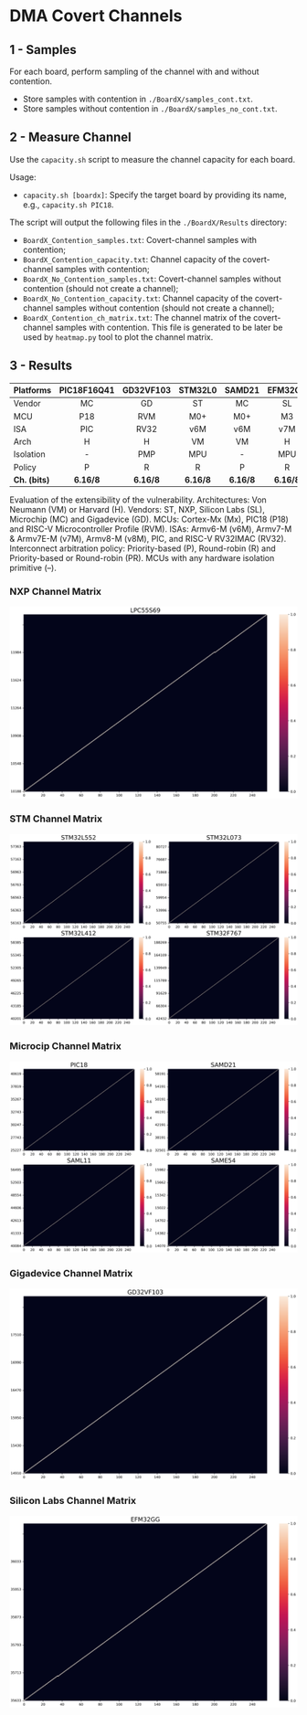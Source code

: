 # DMA Covert Channels

## 1 - Samples
For each board, perform sampling of the channel with and without contention.

- Store samples with contention in `./BoardX/samples_cont.txt`.
- Store samples without contention in `./BoardX/samples_no_cont.txt`.

## 2 - Measure Channel

Use the `capacity.sh` script to measure the channel capacity for each board.

Usage: 
- `capacity.sh [boardx]`: Specify the target board by providing its name, e.g., `capacity.sh PIC18`.

The script will output the following files in the `./BoardX/Results` directory:
- `BoardX_Contention_samples.txt`: Covert-channel samples with contention;
- `BoardX_Contention_capacity.txt`: Channel capacity of the covert-channel samples with contention;
- `BoardX_No_Contention_samples.txt`: Covert-channel samples without contention (should not create a channel);
- `BoardX_No_Contention_capacity.txt`: Channel capacity of the covert-channel samples without contention (should not create a channel);
- `BoardX_Contention_ch_matrix.txt`: The channel matrix of the covert-channel samples with contention. This file is generated to be later be used by `heatmap.py` tool to plot the channel matrix. 

## 3 - Results 


| Platforms  | PIC18F16Q41 | GD32VF103 | STM32L0 | SAMD21 | EFM32GG | SAML11 | STM32L5 | LPC5500 | STM32f4 | SAME54 | STM32F7/H7 |
| ---------- |:-----------:|:---------:|:-------:|:------:|:-------:|:------:|:-------:|:-------:|:-------:|:------:|:----------:|
| Vendor     |     MC      |    GD     |   ST    |   MC   |   SL    |   MC   |   ST    |   NXP   |   ST    |   MC   |     ST     |
| MCU        |     P18     |    RVM    |   M0+   |  M0+   |   M3    |  M23   |   M33   |   M33   |   M4    |   M4   |     M7     |
| ISA        |     PIC     |   RV32    |   v6M   |  v6M   |   v7M   |  v8M   |   v8M   |   v8M   |   v7M   |  v7M   |    v7M     |
| Arch       |      H      |     H     |   VM    |   VM   |    H    |   VM   |    H    |    H    |    H    |   H    |     H      |
| Isolation  |      -      |    PMP    |   MPU   |   -    |   MPU   |   TZ   |   TZ    |   TZ    |   MPU   |  MPU   |    MPU     |
| Policy     |      P      |     R     |    R    |   P    |    R    |   PR   |    R    |    P    |    R    |   P    |     R      |
| **Ch. (bits)** |   ****6.16/8****    |  ****6.16/8****   | **6.16/8**  | **6.16/8** | **6.16/8**  | **6.16/8** | **6.16/8**  | **6.16/8**  | **6.16/8**  | **6.16/8** |   **6.16/8**   |


Evaluation of the extensibility of the vulnerability. Architectures: Von Neumann (VM) or Harvard (H). Vendors: ST, NXP, Silicon Labs (SL), Microchip (MC) and Gigadevice (GD). MCUs: Cortex-Mx (Mx), PIC18 (P18) and RISC-V Microcontroller Profile (RVM). ISAs: Armv6-M (v6M), Armv7-M & Armv7E-M (v7M), Armv8-M (v8M), PIC, and RISC-V RV32IMAC (RV32). Interconnect arbitration policy: Priority-based (P), Round-robin (R) and Priority-based or Round-robin (PR). MCUs with any hardware isolation primitive (–).


### NXP Channel Matrix

![NXP Covert-Channel](../tools/results_ch_matrix/LPC55S69_ch_matrix.png)


### STM Channel Matrix

![STM Covert-Channel](../tools/results_ch_matrix/ST_ch_matrix.png)


### Microcip Channel Matrix

![MC Covert-Channel](../tools/results_ch_matrix/MC_ch_matrix.png)


### Gigadevice Channel Matrix

![GD Covert-Channel](../tools/results_ch_matrix/GD32VF103_ch_matrix.png)

### Silicon Labs Channel Matrix

![SL Covert-Channel](../tools/results_ch_matrix/EFM32GG_ch_matrix.png)

